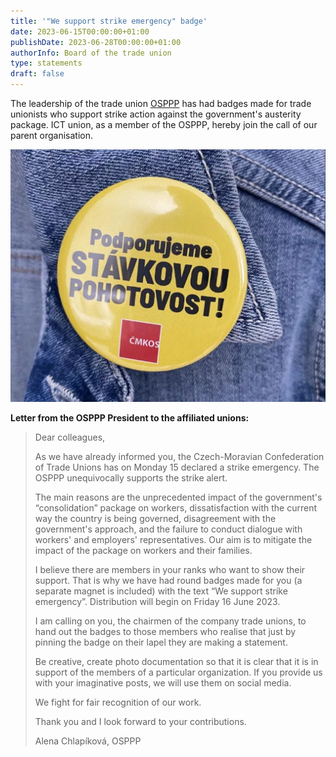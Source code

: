 ```yaml
---
title: '"We support strike emergency" badge'
date: 2023-06-15T00:00:00+01:00
publishDate: 2023-06-28T00:00:00+01:00
authorInfo: Board of the trade union
type: statements
draft: false
---
```


The leadership of the trade union [OSPPP](https://www.osppp.cz) has had badges made for trade unionists who support strike action against the government's austerity package.
ICT union, as a member of the OSPPP, hereby join the call of our parent organisation.

![photo.png](photo.png)

**Letter from the OSPPP President to the affiliated unions:**

> Dear colleagues,
>
> As we have already informed you, the Czech-Moravian Confederation of Trade Unions has on Monday 15 declared a strike emergency. The OSPPP unequivocally supports the strike alert.
>
> The main reasons are the unprecedented impact of the government's “consolidation” package on workers, dissatisfaction with the current way the country is being governed, disagreement with the government's approach, and the failure to conduct dialogue with workers' and employers' representatives. Our aim is to mitigate the impact of the package on workers and their families.
>
> I believe there are members in your ranks who want to show their support. That is why we have had round badges made for you (a separate magnet is included) with the text “We support strike emergency”. Distribution will begin on Friday 16 June 2023.
>
> I am calling on you, the chairmen of the company trade unions, to hand out the badges to those members who realise that just by pinning the badge on their lapel they are making a statement.
>
> Be creative, create photo documentation so that it is clear that it is in support of the members of a particular organization. If you provide us with your imaginative posts, we will use them on social media.
>
> We fight for fair recognition of our work.
>
> Thank you and I look forward to your contributions.
>
> Alena Chlapíková, OSPPP

